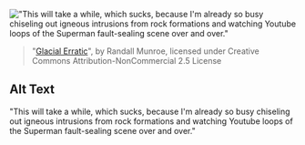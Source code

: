 !["This will take a while, which sucks, because I'm already so busy chiseling out igneous intrusions from rock formations and watching Youtube loops of the Superman fault-sealing scene over and over."](https://imgs.xkcd.com/comics/glacial_erratic.png)
> "[Glacial Erratic](https://xkcd.com/1848/)", by Randall Munroe, licensed under Creative Commons Attribution-NonCommercial 2.5 License

## Alt Text
"This will take a while, which sucks, because I'm already so busy chiseling out igneous intrusions from rock formations and watching Youtube loops of the Superman fault-sealing scene over and over."
